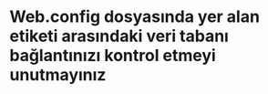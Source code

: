 # Web.config dosyasında yer alan <connectionStrings> etiketi arasındaki veri tabanı bağlantınızı kontrol etmeyi unutmayınız
